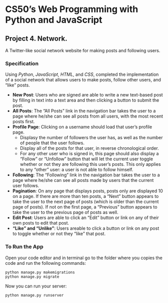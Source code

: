 # CS50’s Web Programming with Python and JavaScript


## Project 4. Network.


A Twitter-like social network website for making posts and following users.

### Specification


Using *Python*, *JavaScript*, *HTML*, and *CSS*, completed the implementation of a social network that allows users to make posts, follow other users, and “like” posts.

* **New Post**: Users who are signed are able to write a new text-based post by filling in text into a text area and then clicking a button to submit the post. 
* **All Posts**: The “All Posts” link in the navigation bar takes the user to a page where he/she can see all posts from all users, with the most recent posts first. 
* **Profile Page**: Clicking on a username should load that user’s profile page. 
    * Displasy the number of followers the user has, as well as the number of people that the user follows.
    * Display all of the posts for that user, in reverse chronological order.
    * For any other user who is signed in, this page should also display a “Follow” or “Unfollow” button that will let the current user toggle whether or not they are following this user’s posts. This only applies to any “other” user: a user is not able to follow himself.
* **Following**: The “Following” link in the navigation bar takes the user to a page where he/she can see all posts made by users that the current user follows. 
* **Pagination**: On any page that displays posts, posts only are displayed 10 on a page. If there are more than ten posts, a “Next” button appears to take the user to the next page of posts (which is older than the current page of posts). If not on the first page, a “Previous” button appears to take the user to the previous page of posts as well.  
* **Edit Post**: Users are able to click an “Edit” button or link on any of their own posts to edit that post. 
* **“Like” and “Unlike”**: Users areable to click a button or link on any post to toggle whether or not they “like” that post. 


### To Run the App

Open your code editor and in terminal go to the folder where you copies the code and run the following commands:

```
python manage.py makemigrations
python manage.py migrate
```

Now you can run your server:

`python manage.py runserver`


